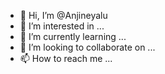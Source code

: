- 👋 Hi, I’m @Anjineyalu
- 👀 I’m interested in ...
- 🌱 I’m currently learning ...
- 💞️ I’m looking to collaborate on ...
- 📫 How to reach me ...

<!---
Anjineyalu/Anjineyalu is a ✨ special ✨ repository because its `README.md` (this file) appears on your GitHub profile.
You can click the Preview link to take a look at your changes.
--->
